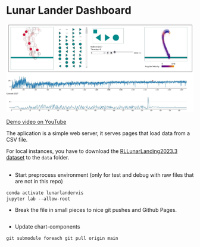 # Lunar Lander Dashboard

!["Dashboard for Lunar Lander Agent Visualization"](./dashboard.jpg)

[Demo video on YouTube](https://youtu.be/ZPL_KyHYTnk)

The aplication is a simple web server, it serves pages that load data from a CSV file.

For local instances, you have to download the [RLLunarLanding2023.3 dataset](https://uapt33090-my.sharepoint.com/:f:/g/personal/tiagodavi70_ua_pt/EnQ2j9__CvRMqzTXv_GpLYUBkJXF9PhR9QTPvn1aDrLh_A?e=r9JgPO) to the `data` folder.

## 
* Start preprocess environment (only for test and debug with raw files that are not in this repo)
```
conda activate lunarlandervis
jupyter lab --allow-root
```

* Break the file in small pieces to nice git pushes and Github Pages.  
```
```

* Update chart-components  
```
git submodule foreach git pull origin main
```